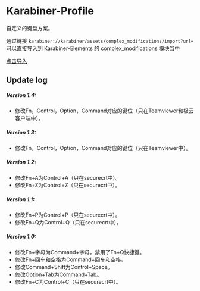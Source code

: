 # Karabiner-Profile

自定义的键盘方案。

通过链接 `karabiner://karabiner/assets/complex_modifications/import?url=` 可以直接导入到 Karabiner-Elements 的 complex_modifications 模块当中

[点击导入](karabiner://karabiner/assets/complex_modifications/import?url=https://raw.githubusercontent.com/clm0081/karabiner-profile/master/RomansProfile.json)

## Update log
 
##### Version 1.4: 

* 修改Fn，Control，Option，Command对应的键位（只在Teamviewer和极云客户端中）。
 
##### Version 1.3: 

* 修改Fn，Control，Option，Command对应的键位（只在Teamviewer中）。

##### Version 1.2: 

* 修改Fn+A为Control+A（只在securecrt中）。
* 修改Fn+Z为Control+Z（只在securecrt中）。

##### Version 1.1: 

* 修改Fn+P为Control+P（只在securecrt中）。
* 修改Fn+Q为Control+Q（只在securecrt中）。

##### Version 1.0: 

* 修改Fn+字母为Command+字母，禁用了Fn+Q快捷键。
* 修改Fn+回车和空格为Command+回车和空格。
* 修改Command+Shift为Control+Space。
* 修改Option+Tab为Command+Tab。
* 修改Fn+C为Control+C（只在securecrt中）。